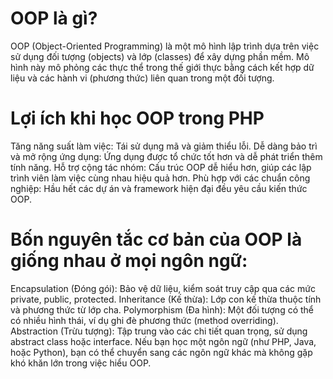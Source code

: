# OOP là gì?
OOP (Object-Oriented Programming) là một mô hình lập trình dựa trên việc sử dụng đối tượng (objects) và lớp (classes) để xây dựng phần mềm. Mô hình này mô phỏng các thực thể trong thế giới thực bằng cách kết hợp dữ liệu và các hành vi (phương thức) liên quan trong một đối tượng.
# Lợi ích khi học OOP trong PHP
Tăng năng suất làm việc: Tái sử dụng mã và giảm thiểu lỗi.
Dễ dàng bảo trì và mở rộng ứng dụng: Ứng dụng được tổ chức tốt hơn và dễ phát triển thêm tính năng.
Hỗ trợ cộng tác nhóm: Cấu trúc OOP dễ hiểu hơn, giúp các lập trình viên làm việc cùng nhau hiệu quả hơn.
Phù hợp với các chuẩn công nghiệp: Hầu hết các dự án và framework hiện đại đều yêu cầu kiến thức OOP.

# Bốn nguyên tắc cơ bản của OOP là giống nhau ở mọi ngôn ngữ:
Encapsulation (Đóng gói): Bảo vệ dữ liệu, kiểm soát truy cập qua các mức private, public, protected.
Inheritance (Kế thừa): Lớp con kế thừa thuộc tính và phương thức từ lớp cha.
Polymorphism (Đa hình): Một đối tượng có thể có nhiều hình thái, ví dụ ghi đè phương thức (method overriding).
Abstraction (Trừu tượng): Tập trung vào các chi tiết quan trọng, sử dụng abstract class hoặc interface.
Nếu bạn học một ngôn ngữ (như PHP, Java, hoặc Python), bạn có thể chuyển sang các ngôn ngữ khác mà không gặp khó khăn lớn trong việc hiểu OOP.
